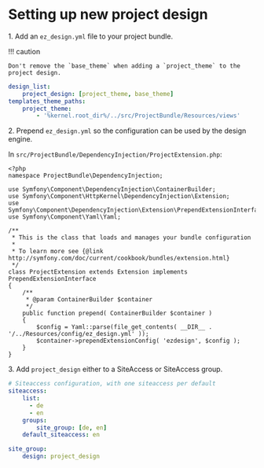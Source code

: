# Setting up new project design

1\. Add an `ez_design.yml` file to your project bundle.

!!! caution
    
    Don't remove the `base_theme` when adding a `project_theme` to the project design.

``` yaml
design_list:
    project_design: [project_theme, base_theme]
templates_theme_paths:
    project_theme:
        - '%kernel.root_dir%/../src/ProjectBundle/Resources/views'
```

2\. Prepend `ez_design.yml` so the configuration can be used by the design engine.

In `src/ProjectBundle/DependencyInjection/ProjectExtension.php`:

``` 
<?php
namespace ProjectBundle\DependencyInjection;

use Symfony\Component\DependencyInjection\ContainerBuilder;
use Symfony\Component\HttpKernel\DependencyInjection\Extension;
use Symfony\Component\DependencyInjection\Extension\PrependExtensionInterface;
use Symfony\Component\Yaml\Yaml;

/**
 * This is the class that loads and manages your bundle configuration
 *
 * To learn more see {@link http://symfony.com/doc/current/cookbook/bundles/extension.html}
 */
class ProjectExtension extends Extension implements PrependExtensionInterface
{
    /**
     * @param ContainerBuilder $container
     */
    public function prepend( ContainerBuilder $container )
    {
        $config = Yaml::parse(file_get_contents( __DIR__ . '/../Resources/config/ez_design.yml' ));
        $container->prependExtensionConfig( 'ezdesign', $config );
    }
}
```

3\. Add `project_design` either to a SiteAccess or SiteAccess group.

``` yaml
# Siteaccess configuration, with one siteaccess per default
siteaccess:
    list:
      - de
      - en
    groups:
        site_group: [de, en]
    default_siteaccess: en

site_group:
    design: project_design
```
